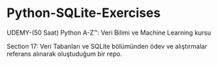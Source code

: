 # Python-SQLite-Exercises


UDEMY-(50 Saat) Python A-Z™: Veri Bilimi ve Machine Learning kursu 

Section 17: Veri Tabanları ve SQLite bölümünden ödev ve alıştırmalar referans alınarak oluştuduğum bir repo.

